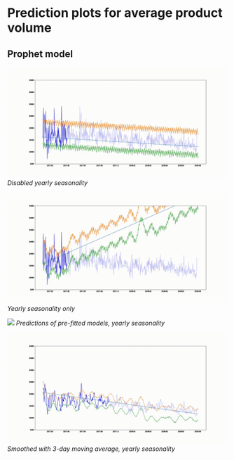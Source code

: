 # Prediction plots for average product volume 

## Prophet model
![](img/disabled_yearly_seasonality.gif)
*Disabled yearly seasonality*

![](img/yearly_seasonality.gif)
*Yearly seasonality only*

![](img/pre_fitted.gif)
*Predictions of pre-fitted models, yearly seasonality*

![](img/prophet_ma3.gif)
*Smoothed with 3-day moving average, yearly seasonality*


